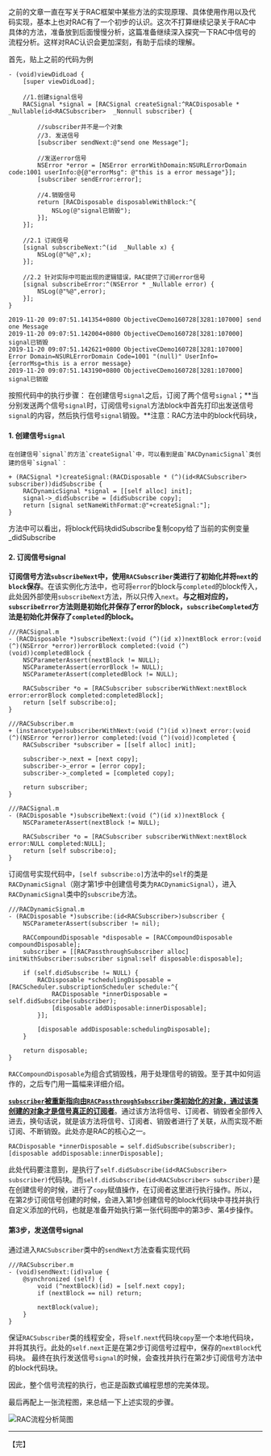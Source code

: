 之前的文章一直在写关于RAC框架中某些方法的实现原理、具体使用作用以及代码实现，基本上也对RAC有了一个初步的认识。这次不打算继续记录关于RAC中具体的方法，准备放到后面慢慢分析，这篇准备继续深入探究一下RAC中信号的流程分析。这样对RAC认识会更加深刻，有助于后续的理解。

 首先，贴上之前的代码为例

```objc
- (void)viewDidLoad {
    [super viewDidLoad];
    
    //1.创建signal信号
    RACSignal *signal = [RACSignal createSignal:^RACDisposable * _Nullable(id<RACSubscriber>  _Nonnull subscriber) {
        
        //subscriber并不是一个对象
        //3. 发送信号
        [subscriber sendNext:@"send one Message"];
        
        //发送error信号
        NSError *error = [NSError errorWithDomain:NSURLErrorDomain code:1001 userInfo:@{@"errorMsg": @"this is a error message"}];
        [subscriber sendError:error];
        
        //4.销毁信号
        return [RACDisposable disposableWithBlock:^{
            NSLog(@"signal已销毁");
        }];
    }];
    
    //2.1 订阅信号
    [signal subscribeNext:^(id  _Nullable x) {
        NSLog(@"%@",x);
    }];
    
    //2.2 针对实际中可能出现的逻辑错误，RAC提供了订阅error信号
    [signal subscribeError:^(NSError * _Nullable error) {
        NSLog(@"%@",error);
    }];
}
```



```objc
2019-11-20 09:07:51.141354+0800 ObjectiveCDemo160728[3281:107000] send one Message
2019-11-20 09:07:51.142004+0800 ObjectiveCDemo160728[3281:107000] signal已销毁
2019-11-20 09:07:51.142621+0800 ObjectiveCDemo160728[3281:107000] Error Domain=NSURLErrorDomain Code=1001 "(null)" UserInfo={errorMsg=this is a error message}
2019-11-20 09:07:51.143190+0800 ObjectiveCDemo160728[3281:107000] signal已销毁
```



按照代码中的执行步骤：
 在创建信号`signal`之后，订阅了两个信号`signal`；**当分别发送两个信号`signal`时，订阅信号`signal`方法block中首先打印出发送信号`signal`的内容，然后执行信号`signal`销毁。**注意：RAC方法中的block代码块，



#### 1. 创建信号`signal`
    在创建信号`signal`的方法`createSignal`中，可以看到是由`RACDynamicSignal`类创建的信号`signal`：

```objc
+ (RACSignal *)createSignal:(RACDisposable * (^)(id<RACSubscriber> subscriber))didSubscribe {
	RACDynamicSignal *signal = [[self alloc] init];
	signal->_didSubscribe = [didSubscribe copy];
	return [signal setNameWithFormat:@"+createSignal:"];
}
```

方法中可以看出，将block代码块didSubscribe复制copy给了当前的实例变量_didSubscribe



#### 2. 订阅信号signal

**订阅信号方法`subscribeNext`中，使用`RACSubscriber`类进行了初始化并将`next`的`block`保存**。在该实例化方法中，也可将`error`的block与`completed`的block传入，此处因外部使用`subscribeNext`方法，所以只传入`next`。**与之相对应的，`subscribeError`方法则是初始化并保存了error的block，`subscribeCompleted`方法是初始化并保存了`completed`的block。**

```objc
///RACSignal.m
- (RACDisposable *)subscribeNext:(void (^)(id x))nextBlock error:(void (^)(NSError *error))errorBlock completed:(void (^)(void))completedBlock {
	NSCParameterAssert(nextBlock != NULL);
	NSCParameterAssert(errorBlock != NULL);
	NSCParameterAssert(completedBlock != NULL);
	
	RACSubscriber *o = [RACSubscriber subscriberWithNext:nextBlock error:errorBlock completed:completedBlock];
	return [self subscribe:o];
}
```

```objc
///RACSubscriber.m
+ (instancetype)subscriberWithNext:(void (^)(id x))next error:(void (^)(NSError *error))error completed:(void (^)(void))completed {
	RACSubscriber *subscriber = [[self alloc] init];

	subscriber->_next = [next copy];
	subscriber->_error = [error copy];
	subscriber->_completed = [completed copy];

	return subscriber;
}
```



```objc
///RACSignal.m
- (RACDisposable *)subscribeNext:(void (^)(id x))nextBlock {
	NSCParameterAssert(nextBlock != NULL);
	
	RACSubscriber *o = [RACSubscriber subscriberWithNext:nextBlock error:NULL completed:NULL];
	return [self subscribe:o];
}
```



订阅信号实现代码中，`[self subscribe:o]`方法中的`self`的类是`RACDynamicSignal`（刚才第1步中创建信号类为`RACDynamicSignal`），进入`RACDynamicSignal`类中的`subscribe`方法。

```objc
///RACDynamicSignal.m
- (RACDisposable *)subscribe:(id<RACSubscriber>)subscriber {
	NSCParameterAssert(subscriber != nil);

	RACCompoundDisposable *disposable = [RACCompoundDisposable compoundDisposable];
	subscriber = [[RACPassthroughSubscriber alloc] initWithSubscriber:subscriber signal:self disposable:disposable];

	if (self.didSubscribe != NULL) {
		RACDisposable *schedulingDisposable = [RACScheduler.subscriptionScheduler schedule:^{
			RACDisposable *innerDisposable = self.didSubscribe(subscriber);
			[disposable addDisposable:innerDisposable];
		}];

		[disposable addDisposable:schedulingDisposable];
	}
	
	return disposable;
}
```

`RACCompoundDisposable`为组合式销毁栈，用于处理信号的销毁。至于其中如何运作的，之后专门用一篇幅来详细介绍。

<u>**`subscriber`被重新指向由`RACPassthroughSubscriber`类初始化的对象，通过该类创建的对象才是信号真正的订阅者**</u>。通过该方法将信号、订阅者、销毁者全部传入进去，换句话说，就是该方法将信号、订阅者、销毁者进行了关联，从而实现不断订阅、不断销毁。此处亦是RAC的核心之一。



```objc
RACDisposable *innerDisposable = self.didSubscribe(subscriber);
[disposable addDisposable:innerDisposable];
```

此处代码要注意到，是执行了`self.didSubscribe(id<RACSubscriber> subscriber)`代码块。而`self.didSubscribe(id<RACSubscriber> subscriber)`是在创建信号的时候，进行了`copy`赋值操作，在订阅者这里进行执行操作。所以，在第2步订阅信号创建的时候，会进入第1步创建信号的block代码块中寻找并执行自定义添加的代码，也就是准备开始执行第一张代码图中的第3步、第4步操作。



#### 第3步，发送信号signal
 通过进入`RACSubscriber`类中的`sendNext`方法查看实现代码

```objc
///RACSubscriber.m
- (void)sendNext:(id)value {
	@synchronized (self) {
		void (^nextBlock)(id) = [self.next copy];
		if (nextBlock == nil) return;

		nextBlock(value);
	}
}
```

保证`RACSubscriber`类的线程安全，将`self.next`代码块`copy`至一个本地代码块，并将其执行。此处的`self.next`正是在第2步订阅信号过程中，保存的`nextBlock`代码块。 最终在执行发送信号`signal`的时候，会查找并执行在第2步订阅信号方法中的block代码块。

因此，整个信号流程的执行，也正是函数式编程思想的完美体现。

最后再配上一张流程图，来总结一下上述实现的步骤。



![RAC流程分析简图](https://upload-images.jianshu.io/upload_images/1243805-b92daa17b8a044a6.png?imageMogr2/auto-orient/strip|imageView2/2/w/1200)

---

【完】